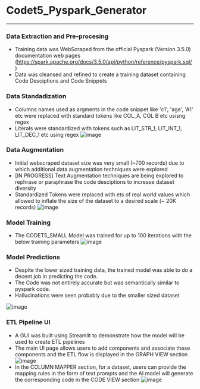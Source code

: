 # Codet5_Pyspark_Generator
---
### Data Extraction and Pre-procesing
- Training data was WebScraped from the official Pyspark (Version 3.5.0) documentation web pages (https://spark.apache.org/docs/3.5.0/api/python/reference/pyspark.sql/) 
- Data was cleansed and refined to create a training dataset containing Code Desciptions and Code Snippets

### Data Standadization
- Columns names used as argments in the code snippet like 'c1', 'age', 'A1' etc were replaced with standard tokens like COL_A, COL B etc usisng regex
- Literals were standardized with tokens such as LIT_STR_1, LIT_INT_1, LIT_DEC_1 etc using regex
![image](https://github.com/user-attachments/assets/3b375592-2420-40d7-9bc1-93bd2e2623b1)


### Data Augmentation
- Initial webscraped dataset size was very small (~700 records) due to which additional data augmentation techniques were explored
- [IN PROGRESS] Text Augmentation techniques are being explored to rephrase or paraphrase the code desciptions to increase dataset diversity
- Standardized Tokens were replaced with ets of real world values which allowed to inflate the size of the dataset to a desired scale (~ 20K records)
![image](https://github.com/user-attachments/assets/d2b0b7f2-9e91-418b-86f9-ba6ae87207b2)

### Model Training
- The CODET5_SMALL Model was trained for up to 100 iterations with the below training parameters
![image](https://github.com/user-attachments/assets/9bed31f7-497e-4c0c-9a0e-fe2fedcc5b69)

### Model Predictions
- Despite the lower sized training data, the trained model was able to do a decent job in predicting the code.
- The Code was not entirely accurate but was semantically similar to pyspark code.
- Hallucinations were seen probably due to the smaller sized dataset

![image](https://github.com/user-attachments/assets/4a5538ac-e827-48c4-8af8-a9726fb437ee)

### ETL Pipeline UI
- A GUI was built using Streamlit to demonstrate how the model will be used to create ETL pipelines
- The main UI page allows users to add components and associate these components and the ETL flow is displayed in the GRAPH VIEW section
![image](https://github.com/user-attachments/assets/6527ad10-e646-45ef-be63-6be1d692300b)
- In the COLUMN MAPPER section, for a dataset, users can provide the mapping rules in the form of text prompts and the AI model will generate the corresponding code in the CODE VIEW section
![image](https://github.com/user-attachments/assets/4f9f27d4-be9a-4146-9876-235193284892)


